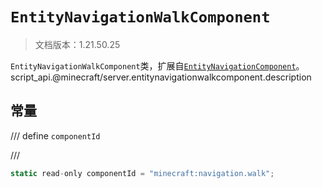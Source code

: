 # `EntityNavigationWalkComponent`

> 文档版本：1.21.50.25

`EntityNavigationWalkComponent`类，扩展自[`EntityNavigationComponent`](./entitynavigationcomponent.md)。script_api.@minecraft/server.entitynavigationwalkcomponent.description

## 常量

/// define
`componentId`


///

```js
static read-only componentId = "minecraft:navigation.walk";
```

